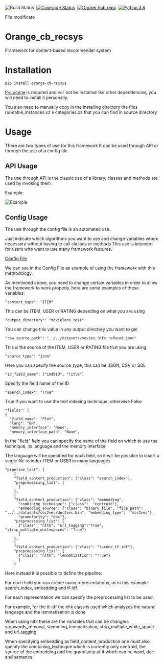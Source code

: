 ![Build Status](https://github.com/Silleellie/orange_cb_recsys/workflows/Build%20&%20Test%20&%20Push/badge.svg)&nbsp;&nbsp;[![Coverage Status](https://img.shields.io/coveralls/github/m3ttiw/orange_cb_recsys/master?logo=coveralls)](https://coveralls.io/github/m3ttiw/orange_cb_recsys?branch=master)&nbsp;&nbsp;[![Docker hub repo](https://img.shields.io/badge/docker-pull-blue.svg?logo=docker&logoColor=white)](https://hub.docker.com/r/silleellie/framework_dependencies)&nbsp;&nbsp;[![Python 3.8](https://img.shields.io/badge/python-3.8-blue.svg)](https://www.python.org/downloads/release/python-382/)
 
File modificato
# Orange_cb_recsys

Framework for content-based recommender system 

Installation
=============
``
pip install orange-cb-recsys
``

[PyLucene](https://lucene.apache.org/pylucene/) is required and will not be installed like other dependencies, you will need to install it personally.

You also need to manually copy in the installing directory the files runnable_instances.xz e categories.xz that you can find in source directory

Usage
=====
There are two types of use for this framework
It can be used through API or through the use of a config file

API Usage
---------
The use through API is the classic use of a library, classes and methods are used by invoking them.

Example: 

![Example](img/run.PNG)


Config Usage
------------
The use through the config file is an automated use.

Just indicate which algorithms you want to use and change variables where necessary without having to call classes or methods
This use is intended for users who want to use many framework features.

[Config File](https://github.com/m3ttiw/orange_cb_recsys/blob/master/orange_cb_recsys/content_analyzer/config.json)

We can see in the Config File an example of using the framework with this methodology.

As mentioned above, you need to change certain variables in order to allow the framework to work properly, here are some examples of these variables:

    "content_type": "ITEM"
This can be ITEM, USER or RATING depending on what you are using

    "output_directory": "movielens_test"
You can change this value in any output directory you want to get
    
    "raw_source_path": "../../datasets/movies_info_reduced.json" 
This is the source of the ITEM, USER or RATING file that you are using
    
    "source_type": "json"
Here you can specify the source_type, this can be JSON, CSV or SQL
    
    "id_field_name": ["imdbID", "Title"]
Specify the field name of the ID
    
    "search_index": "True"
True if you want to use the text indexing technique, otherwise False
    
    "fields": [
    {
      "field_name": "Plot",
      "lang": "EN",
      "memory_interface": "None",
      "memory_interface_path": "None",
In the "field" field you can specify the name of the field on which to use the technique, its language and the memory interface

The language will be specified for each field, so it will be possible to insert a single file to index ITEM or USER in many languages
    
    "pipeline_list": [
        {
        "field_content_production": {"class": "search_index"},
        "preprocessing_list": [
          ]
        },
        {
        "field_content_production": {"class": "embedding",
          "combining_technique": {"class":  "centroid"},
          "embedding_source": {"class": "binary_file", "file_path": "../../datasets/doc2vec/doc2vec.bin", "embedding_type":  "doc2vec"},
          "granularity": "doc"},
        "preprocessing_list": [
          {"class": "nltk", "url_tagging":"True", "strip_multiple_whitespaces": "True"}
          ]
        },
        {
        "field_content_production": {"class": "lucene_tf-idf"},
        "preprocessing_list": [
          {"class": "nltk", "lemmatization": "True"}
          ]
        }
Here instead it is possible to define the pipeline:

For each field you can create many representations, as in this example search_index, embedding and tf-idf.

For each representation we can specify the preprocessing list to be used.

For example, for the tf-idf the nltk class is used which analyzes the natural language and the lemmatization is done

When using nltk these are the variables that can be changed: stopwords_removal, stemming, lemmatization, strip_multiple_white_space and url_tagging

When specifying embedding as field_content_production one must also specify the combining_technique which is currently only centroid, the source of the embedding and the granularity of it which can be word, doc and sentence
